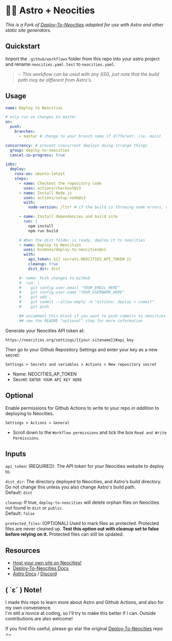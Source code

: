 # 🐱‍🚀 Astro + Neocities
*This is a Fork of [Deploy-To-Neocities](https://github.com/bcomnes/deploy-to-neocities) adapted for use with Astro and other static site generators.*

## Quickstart

Import the `.github/workflows` folder from this repo into your astro project and rename `neocities.yaml.test` to `neocities.yaml`.
> 💡 *This workflow can be used with any SSG, just note that the build path may be different from Astro's.*

## Usage

```neocities.yaml
name: Deploy to Neocities

# only run on changes to master
on:
  push:
    branches:
      - master # change to your branch name if different. (ie. main)

concurrency: # prevent concurrent deploys doing strange things
  group: deploy-to-neocities
  cancel-in-progress: true

jobs:
  deploy:
    runs-on: ubuntu-latest
    steps:
      - name: Checkout the repository code
        uses: actions/checkout@v3
      - name: Install Node.js
        uses: actions/setup-node@v3
        with:
          node-version: /lts* # if the build is throwing node errors, change this to the latest version that is compatible with Astro/your SSG

      - name: Install dependencies and build site
        run: |
          npm install
          npm run build

      # When the dist folder is ready, deploy it to neocities
      - name: Deploy to Neocities
        uses: bcomnes/deploy-to-neocities@v1
        with:
          api_token: ${{ secrets.NEOCITIES_API_TOKEN }}
          cleanup: true
          dist_dir: dist

      #- name: Push changes to GitHub
      #  run: |
      #    git config user.email "YOUR_EMAIL_HERE"
      #    git config user.name "YOUR_USERNAME_HERE"
      #    git add .
      #    git commit --allow-empty -m "actions: deploy + commit"
      #    git push

      ## uncomment this block if you want to push commits to neocities *and* your github repo
      ## see the README "optional" step for more information
```

Generate your Neocities API token at:

```
https://neocities.org/settings/{{your-sitename}}#api_key
```

Then go to your Github Repository Settings and enter your key as a new secret:

```
Settings > Secrets and variables > Actions > New repository secret
```

- Name: NEOCITIES_AP_TOKEN
- Secret: `ENTER YOUR API KEY HERE`


## Optional

Enable permissions for Github Actions to write to your repo _in addition_ to deploying to Neocities.

```
Settings > Actions > General
```

- Scroll down to the `Workflow permissions` and tick the box `Read and Write Permissions`.


## Inputs

`api_token`: (REQUIRED): The API token for your Neocities website to deploy to.

`dist_dir`: The directory deployed to Neocities, and Astro's build directory. Do not change this unless you also change Astro's build path.  
Default: `dist`

`cleanup`: If true, `deploy-to-neocities` will delete orphan files on Neocities not found in `dist` or `public`.  
Default: `false`

`protected_files`: (OPTIONAL) Used to mark files as protected. Protected files are never cleaned up. **Test this option out with cleanup set to false before relying on it.** Protected files can still be updated.

## Resources

- [Host your own site on Neocities!](https://neocities.org/)
- [Deploy-To-Neocities Docs](https://github.com/bcomnes/deploy-to-neocities)
- [Astro Docs](https://docs.astro.build) / [Discord](https://astro.build/chat)

## ( `ε´ ) Note!

I made this repo to learn more about Astro and Github Actions, and also for my own convenience.  
I'm still a novice at coding, so I'll try to make this better if I can. Outside contributions are also welcome!

If you find this useful, please go star the original [Deploy-To-Neocities](https://github.com/bcomnes/deploy-to-neocities) repo ⭐~
